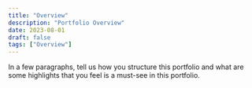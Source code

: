 ```yaml
---
title: "Overview"
description: "Portfolio Overview"
date: 2023-08-01
draft: false
tags: ["Overview"]
---
```

In a few paragraphs, tell us how you structure this portfolio and what are some highlights that you feel is a must-see in this portfolio.
